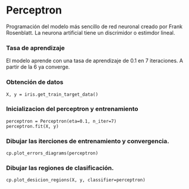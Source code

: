# Perceptron
Programación del modelo más sencillo de red neuronal creado por Frank Rosenblatt.
La neurona artificial tiene un discrimidor o estimdor lineal.


### Tasa de aprendizaje
El modelo aprende con una tasa de aprendizaje de 0.1 en 7 iteraciones. A partir de la 6 ya converge.

### Obtención de datos
~~~
X, y = iris.get_train_target_data()
~~~

### Inicializacion del perceptron y entrenamiento
~~~
perceptron = Perceptron(eta=0.1, n_iter=7)
perceptron.fit(X, y)
~~~

### Dibujar las iterciones de entrenamiento y convergencia.
~~~
cp.plot_errors_diagrams(perceptron)
~~~

### Dibujar las regiones de clasificación.
~~~
cp.plot_desicion_regions(X, y, classifier=perceptron)
~~~
